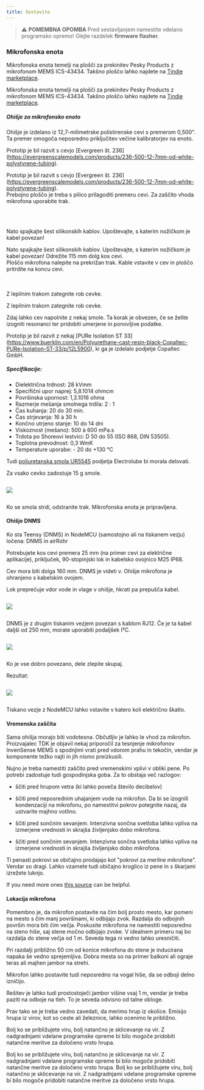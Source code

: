 ```yaml
---
title: Sestavite
---
```

> ⚠️ **POMEMBNA OPOMBA**
Pred sestavljanjem namestite vdelano programsko opremo!
Glejte razdelek __firmware flasher__.


### Mikrofonska enota

Mikrofonska enota temelji na plošči za prekinitev Pesky Products z mikrofonom MEMS ICS-43434. Takšno ploščo lahko najdete na [Tindie marketplace](https://www.tindie.com/products/onehorse/ics43434-i2s-digital-microphone/).

Mikrofonska enota temelji na plošči za prekinitev Pesky Products z mikrofonom MEMS ICS-43434. Takšno ploščo lahko najdete na [Tindie marketplace](https://www.tindie.com/products/onehorse/ics43434-i2s-digital-microphone/).


##### Ohišje za mikrofonsko enoto
Ohišje je izdelano iz 12,7-milimetrske polistirenske cevi s premerom 0,500". Ta premer omogoča neposredno priključitev večine kalibratorjev na enoto.

Prototip je bil razvit s cevjo [Evergreen št. 236] (https://evergreenscalemodels.com/products/236-500-12-7mm-od-white-polystyrene-tubing).

Prototip je bil razvit s cevjo [Evergreen št. 236] (https://evergreenscalemodels.com/products/236-500-12-7mm-od-white-polystyrene-tubing).
<br>
Prebojno ploščo je treba s pilico prilagoditi premeru cevi. Za zaščito vhoda mikrofona uporabite trak.
<br>

<br>
<br>

Nato spajkajte šest silikonskih kablov. Upoštevajte, s katerim nožičkom je kabel povezan!

Nato spajkajte šest silikonskih kablov. Upoštevajte, s katerim nožičkom je kabel povezan!
Odrežite 115 mm dolg kos cevi.
<br>
Ploščo mikrofona nalepite na prekrižan trak. Kable vstavite v cev in ploščo pritrdite na koncu cevi.
<br>
<br>
<br>

Z lepilnim trakom zategnite rob cevke.

Z lepilnim trakom zategnite rob cevke.

Zdaj lahko cev napolnite z nekaj smole. Ta korak je obvezen, če se želite izogniti resonanci ter pridobiti umerjene in ponovljive podatke.

Prototip je bil razvit z nekaj [PURe Isolation ST 33] (https://www.buerklin.com/en/Polyurethane-cast-resin-black-Copaltec-PURe-Isolation-ST-33/p/12L5900), ki ga je izdelalo podjetje Copaltec GmbH.

##### Specifikacije:
* Dielektrična trdnost: 28 kVmm
* Specifični upor naprej: 5,8.1014 ohmcm
* Površinska upornost: 1,3.1016 ohma
* Razmerje mešanja smolnega trdila: 2 : 1
* Čas kuhanja: 20 do 30 min.
* Čas strjevanja: 16 à 30 h
* Končno utrjeno stanje: 10 do 14 dni
* Viskoznost (mešano): 500 à 600 mPa.s
* Trdota po Shoreovi lestvici: D 50 do 55 (ISO 868, DIN 53505).
* Toplotna prevodnost: 0,3 WmK
* Temperature uporabe: - 20 do +130 °C


Tudi [poliuretanska smola UR5545](https://electrolube.com/wp-content/uploads/2019/11/044-UR5545A-SDS1525.pdf) podjetja Electrolube bi morala delovati.

Za vsako cevko zadostuje 15 g smole.

<img src="..docsdnmsdnms-merjenje hrupa-mikrofon-inside-tube.jpg" style="display:block; margin: 2em 0" loading="lazy">

Ko se smola strdi, odstranite trak. Mikrofonska enota je pripravljena.



#### Ohišje DNMS

Ko sta Teensy (DNMS) in NodeMCU (samostojno ali na tiskanem vezju) ločena: DNMS in airRohr

Potrebujete kos cevi premera 25 mm (na primer cevi za električne aplikacije), priključek, 90-stopinjski lok in kabelsko ovojnico M25 IP68.

Cev mora biti dolga 160 mm. DNMS je videti v. Ohišje mikrofona je ohranjeno s kabelskim ovojem.

Lok preprečuje vdor vode in vlage v ohišje, hkrati pa prepušča kabel.

<img src="..docsdnmsdnms-noise-measuring-housing.jpg" style="margin: 1em 0" loading="lazy">

DNMS je z drugim tiskanim vezjem povezan s kablom RJ12. Če je ta kabel daljši od 250 mm, morate uporabiti podaljšek I²C.

<img src="..docsdnmsdnms-noise-measuring-sensor-kit.jpg" style="margin: 1em 0" loading="lazy">

Ko je vse dobro povezano, dele zlepite skupaj.

Rezultat:

<img src="..docsdnmsdnms-noise-measuring-dn40-result.jpg" style="margin: 1em 0" loading="lazy">

Tiskano vezje z NodeMCU lahko vstavite v katero koli električno škatlo.


#### Vremenska zaščita

Sama ohišja morajo biti vodotesna. Občutljiv je lahko le vhod za mikrofon. Proizvajalec TDK je objavil nekaj priporočil za tesnjenje mikrofonov InvenSense MEMS s spodnjimi vrati pred vdorom prahu in tekočin, vendar je komponente težko najti in jih nismo preizkusili.

Nujno je treba namestiti zaščito pred vremenskimi vplivi v obliki pene. Po potrebi zadostuje tudi gospodinjska goba. Za to obstaja več razlogov:
* ščiti pred hrupom vetra (ki lahko poveča število decibelov)
* ščiti pred neposrednim uhajanjem vode na mikrofon. Da bi se izognili kondenzaciji na mikrofonu, po namestitvi pokrov potegnite nazaj, da ustvarite majhno votlino.
* ščiti pred sončnim sevanjem. Intenzivna sončna svetloba lahko vpliva na izmerjene vrednosti in skrajša življenjsko dobo mikrofona.

* ščiti pred sončnim sevanjem. Intenzivna sončna svetloba lahko vpliva na izmerjene vrednosti in skrajša življenjsko dobo mikrofona.

Ti penasti pokrovi se običajno prodajajo kot "pokrovi za merilne mikrofone". Vendar so dragi. Lahko vzamete tudi običajno kroglico iz pene in s škarjami izrežete luknjo.

If you need more ones [this source](https://de.aliexpress.com/item/32357483926.html?gps-id=pcStoreJustForYou&scm=1007.23125.137358.0&scm_id=1007.23125.137358.0&scm-url=1007.23125.137358.0&pvid=6cc8dfcd-974e-4fde-9dc9-6444c37a9069&spm=a2g0o.store_home.smartJustForYou_148437547.2) can be helpful.

#### Lokacija mikrofona

Pomembno je, da mikrofon postavite na čim bolj prosto mesto, kar pomeni na mesto s čim manj površinami, ki odbijajo zvok. Razdalja do odbojnih površin mora biti čim večja. Poskusite mikrofona ne namestiti neposredno na steno hiše, saj stene močno odbijajo zvoke.  V idealnem primeru naj bo razdalja do stene večja od 1 m. Seveda tega ni vedno lahko uresničiti.

Pri razdalji približno 50 cm od konice mikrofona do stene je inducirana napaka še vedno sprejemljiva. Dobra mesta so na primer balkoni ali ograje teras ali majhen jambor na strehi.

Mikrofon lahko postavite tudi neposredno na vogal hiše, da se odboji delno izničijo.

Rešitev je lahko tudi prostostoječi jambor višine vsaj 1 m, vendar je treba paziti na odboje na tleh. To je seveda odvisno od talne obloge.

Prav tako se je treba vedno zavedati, da merimo hrup iz okolice.  Emisijo hrupa iz virov, kot so ceste ali železnice, lahko ocenimo le približno.

Bolj ko se približujete viru, bolj natančno je sklicevanje na vir. Z nadgradnjami vdelane programske opreme bi bilo mogoče pridobiti natančne meritve za določeno vrsto hrupa.

Bolj ko se približujete viru, bolj natančno je sklicevanje na vir. Z nadgradnjami vdelane programske opreme bi bilo mogoče pridobiti natančne meritve za določeno vrsto hrupa.
Bolj ko se približujete viru, bolj natančno je sklicevanje na vir. Z nadgradnjami vdelane programske opreme bi bilo mogoče pridobiti natančne meritve za določeno vrsto hrupa.
<br>
<br>

